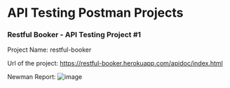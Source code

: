 # API Testing Postman Projects

### Restful Booker - API Testing Project #1 

Project Name: restful-booker

Url of the project: 
https://restful-booker.herokuapp.com/apidoc/index.html

Newman Report:
![image](https://github.com/SusmitaPradhan01/API-Testing-Postman-Projects/assets/133139436/bbb27ace-bcb0-4465-b22e-5c6253b69770)
